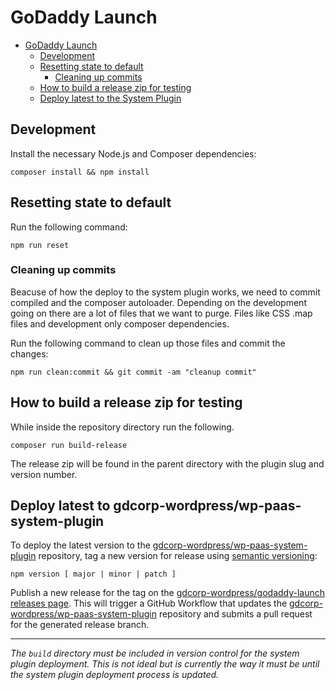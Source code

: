 # GoDaddy Launch

- [GoDaddy Launch](#godaddy-launch)
	- [Development](#development)
	- [Resetting state to default](#resetting-state-to-default)
		- [Cleaning up commits](#cleaning-up-commits)
	- [How to build a release zip for testing](#how-to-build-a-release-zip-for-testing)
	- [Deploy latest to the System Plugin](#deploy-latest-to-the-system-plugin)


## Development

Install the necessary Node.js and Composer dependencies:
```
composer install && npm install
```

## Resetting state to default

Run the following command:

`npm run reset`

### Cleaning up commits

Beacuse of how the deploy to the system plugin works, we need to commit compiled and the composer autoloader. Depending on the development going on there are a lot of files that we want to purge. Files like CSS .map files and development only composer dependencies.

Run the following command to clean up those files and commit the changes:
```
npm run clean:commit && git commit -am "cleanup commit"
```

## How to build a release zip for testing

While inside the repository directory run the following.
```
composer run build-release
```

The release zip will be found in the parent directory with the plugin slug and version number.

## Deploy latest to gdcorp-wordpress/wp-paas-system-plugin

To deploy the latest version to the [gdcorp-wordpress/wp-paas-system-plugin](https://github.com/gdcorp-wordpress/wp-paas-system-plugin) repository, tag a new version for release using [semantic versioning](https://semver.org/):

```
npm version [ major | minor | patch ]
```

Publish a new release for the tag on the [gdcorp-wordpress/godaddy-launch releases page](https://github.com/gdcorp-wordpress/godaddy-launch/releases/new). This will trigger a GitHub Workflow that updates the [gdcorp-wordpress/wp-paas-system-plugin](https://github.com/gdcorp-wordpress/wp-paas-system-plugin) repository and submits a pull request for the generated release branch.

---
*The `build` directory must be included in version control for the system plugin deployment. This is not ideal but is currently the way it must be until the system plugin deployment process is updated.*

